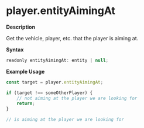 # player.entityAimingAt

**Description**

Get the vehicle, player, etc. that the player is aiming at.

**Syntax**

```js
readonly entityAimingAt: entity | null;
```

**Example Usage**

```js
const target = player.entityAimingAt;

if (target !== someOtherPlayer) {
    // not aiming at the player we are looking for
    return;
}

// is aiming at the player we are looking for
```
